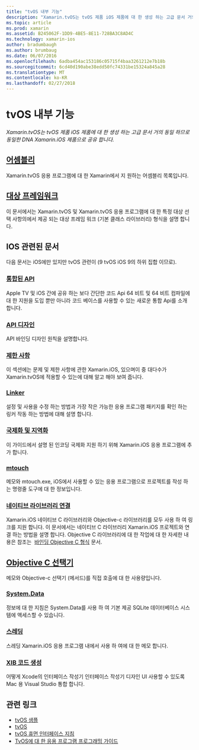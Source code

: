 ```yaml
---
title: "tvOS 내부 기능"
description: "Xamarin.tvOS는 tvOS 제품 iOS 제품에 대 한 생성 하는 고급 문서 거의 동일 하므로 동일한 DNA Xamarin.iOS 제품으로 공유 합니다."
ms.topic: article
ms.prod: xamarin
ms.assetid: B245062F-1DD9-4BE5-8E11-728BA3C8AD4C
ms.technology: xamarin-ios
author: bradumbaugh
ms.author: brumbaug
ms.date: 06/07/2016
ms.openlocfilehash: 6adba454ac153186c05715f4baa3261212e7b18b
ms.sourcegitcommit: 6cd40d190abe38edd50fc74331be15324a845a28
ms.translationtype: MT
ms.contentlocale: ko-KR
ms.lasthandoff: 02/27/2018
---
```

# <a name="tvos-internals"></a>tvOS 내부 기능

_Xamarin.tvOS는 tvOS 제품 iOS 제품에 대 한 생성 하는 고급 문서 거의 동일 하므로 동일한 DNA Xamarin.iOS 제품으로 공유 합니다._


##  <a name="assembliesiostvosinternalsassembliesmd"></a>[어셈블리](~/ios/tvos/internals/assemblies.md)

Xamarin.tvOS 응용 프로그램에 대 한 Xamarin에서 지 원하는 어셈블리 목록입니다.

##  <a name="target-frameworksiostvosinternalsframeworksmd"></a>[대상 프레임워크](~/ios/tvos/internals/frameworks.md)

이 문서에서는 Xamarin.tvOS 및 Xamarin.tvOS 응용 프로그램에 대 한 특정 대상 선택 사항의에서 제공 되는 대상 프레임 워크 (기본 클래스 라이브러리) 형식을 설명 합니다.

## <a name="related-ios-articles"></a>IOS 관련된 문서

다음 문서는 iOS에만 있지만 tvOS 관련이 (9 tvOS iOS 9의 하위 집합 이므로).

###  <a name="unified-apicross-platformmaciosunifiedindexmd"></a>[통합된 API](~/cross-platform/macios/unified/index.md)

Apple TV 및 iOS 간에 공유 하는 보다 간단한 코드 Api 64 비트 및 64 비트 컴파일에 대 한 지원을 도입 뿐만 아니라 코드 베이스를 사용할 수 있는 새로운 통합 Api를 소개 합니다.  

###  <a name="api-designiosinternalsapi-designindexmd"></a>[API 디자인](~/ios/internals/api-design/index.md)

API 바인딩 디자인 원칙을 설명합니다.

###  <a name="limitationsiosinternalslimitationsmd"></a>[제한 사항](~/ios/internals/limitations.md)

이 섹션에는 문제 및 제한 사항에 관한 Xamarin.iOS, 있으며이 중 대다수가 Xamarin.tvOS에 적용할 수 있는에 대해 알고 해야 보여 줍니다.

###  <a name="linkeriosdeploy-testlinkermd"></a>[Linker](~/ios/deploy-test/linker.md)

설정 및 사용을 수정 하는 방법과 가장 작은 가능한 응용 프로그램 패키지를 확인 하는 링커 작동 하는 방법에 대해 설명 합니다.

###  <a name="localization-and-internationalizationiosapp-fundamentalslocalizationindexmd"></a>[국제화 및 지역화](~/ios/app-fundamentals/localization/index.md)

이 가이드에서 설명 된 인코딩 국제화 지원 하기 위해 Xamarin.iOS 응용 프로그램에 추가 합니다.

###  <a name="mtouchiosdeploy-testmtouchmd"></a>[mtouch](~/ios/deploy-test/mtouch.md)

메모와 mtouch.exe, iOS에서 사용할 수 있는 응용 프로그램으로 프로젝트를 작성 하는 명령줄 도구에 대 한 정보입니다.

###  <a name="linking-native-librariesiosplatformnative-interopmd"></a>[네이티브 라이브러리 연결](~/ios/platform/native-interop.md)

Xamarin.iOS 네이티브 C 라이브러리와 Objective-c 라이브러리를 모두 사용 하 여 링크를 지원 합니다. 이 문서에서는 네이티브 C 라이브러리 Xamarin.iOS 프로젝트와 연결 하는 방법을 설명 합니다. Objective C 라이브러리에 대 한 작업에 대 한 자세한 내용은 참조는&nbsp; [바인딩 Objective C 형식](~/ios/platform/binding-objective-c/index.md)&nbsp;문서.

##  <a name="objective-c-selectorsiosinternalsobjective-c-selectorsmd"></a>[Objective C 선택기](~/ios/internals/objective-c-selectors.md)

메모와 Objective-c 선택기 (메서드)를 직접 호출에 대 한 사용량입니다.

###  <a name="systemdataiosdata-cloudsystemdatamd"></a>[System.Data](~/ios/data-cloud/system.data.md)

정보에 대 한 지침은 System.Data를 사용 하 여 기본 제공 SQLite 데이터베이스 시스템에 액세스할 수 있습니다.

###  <a name="threadingiosapp-fundamentalsthreadingmd"></a>[스레딩](~/ios/app-fundamentals/threading.md)

스레딩 Xamarin.iOS 응용 프로그램 내에서 사용 하 여에 대 한 메모 합니다.

###  <a name="xib-code-generationiosinternalsxib-code-generationmd"></a>[XIB 코드 생성](~/ios/internals/xib-code-generation.md)

어떻게 Xcode의 인터페이스 작성기 인터페이스 작성기 디자인 UI 사용할 수 있도록 Mac 용 Visual Studio 통합 합니다.



## <a name="related-links"></a>관련 링크

- [tvOS 샘플](https://developer.xamarin.com/samples/tvos/all/)
- [tvOS](https://developer.apple.com/tvos/)
- [tvOS 휴먼 인터페이스 지침](https://developer.apple.com/tvos/human-interface-guidelines/)
- [TvOS에 대 한 응용 프로그램 프로그래밍 가이드](https://developer.apple.com/library/prerelease/tvos/documentation/General/Conceptual/AppleTV_PG/)
